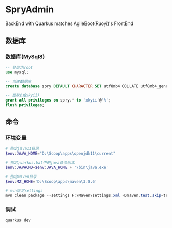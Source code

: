 # SpryAdmin
BackEnd with Quarkus matches AgileBoot(Ruoyi)'s FrontEnd

## 数据库

### 数据库(MySql8)
```sql
-- 登录为root
use mysql;

-- 创建数据库
create database spry DEFAULT CHARACTER SET utf8mb4 COLLATE utf8mb4_general_ci;

-- 提权(给xkyii)
grant all privileges on spry.* to 'xkyii'@'%';
flush privileges;
```

## 命令

### 环境变量
```powershell
# 指定java11目录
$env:JAVA_HOME="D:\Scoop\apps\openjdk11\current"

# 指定quarkus.bat中的java命令版本
$env:JAVACMD=$env:JAVA_HOME + '\bin\java.exe'

# 指定maven目录
$env:M2_HOME='D:\Scoop\apps\maven\3.8.6'

# mvn指定settings
mvn clean package --settings F:\Maven\settings.xml -Dmaven.test.skip=true
```

### 调试
```shell
quarkus dev
```